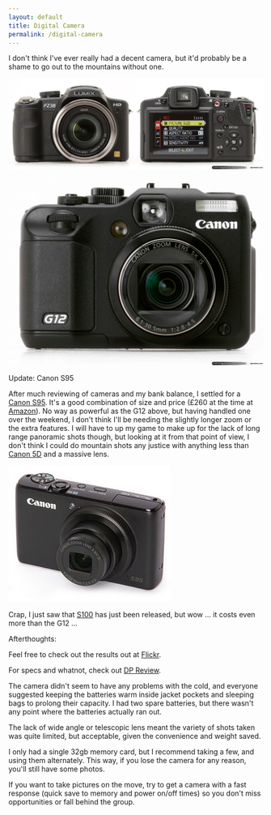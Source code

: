 ```yaml
---
layout: default
title: Digital Camera
permalink: /digital-camera
---
```


I don't think I've ever really had a decent camera, but it'd probably be a shame to go out to the mountains without one.

<a href="http://www.dpreview.com/reviews/Q110superzoomgroup/page8.asp">![](assets/fz38.jpg "Lumix FZ38")</a>

<a href="http://www.dpreview.com/reviews/CanonG12/">![](assets/g12.jpg "Canon G12")</a>

Update: Canon S95

After much reviewing of cameras and my bank balance, I settled for a [Canon S95](http://www.dpreview.com/products/canon/compacts/canon_s95). It's a good combination of size and price (£260 at the time at [Amazon](http://www.amazon.co.uk/gp/product/B00400OK52)). No way as powerful as the G12 above, but having handled one over the weekend, I don't think I'll be needing the slightly longer zoom or the extra features. I will have to up my game to make up for the lack of long range panoramic shots though, but looking at it from that point of view, I don't think I could do mountain shots any justice with anything less than [Canon 5D](http://www.amazon.co.uk/Canon-Digital-SLR-Camera-Mark/dp/B001E97GIK/) and a massive lens.

<a href="/digital-camera/s95/"><img title="Canon PowerShot S95" src="assets/s95.jpg" /></a>

Crap, I just saw that [S100](http://www.amazon.co.uk/Canon-PowerShot-S100-Digital-Camera/dp/B005N5NF6I/) has just been released, but wow ... it costs even more than the G12 ...

Afterthoughts:

Feel free to check out the results out at [Flickr](http://www.flickr.com/photos/philpill/sets/72157628203769011/).

For specs and whatnot, check out [DP  Review](http://www.dpreview.com/products/canon/compacts/canon_s95).

The camera didn't seem to have any problems with the cold, and everyone suggested keeping the batteries warm inside jacket pockets and sleeping bags to prolong their capacity. I had two spare batteries, but there wasn't any point where the batteries actually ran out.

The lack of wide angle or telescopic lens meant the variety of shots taken was quite limited, but acceptable, given the convenience and weight saved.

I only had a single 32gb memory card, but I recommend taking a few, and using them alternately. This way, if you lose the camera for any reason, you'll still have some photos.

If you want to take pictures on the move, try to get a camera with a fast response (quick save to memory and power on/off times) so you don't miss opportunities or fall behind the group.
